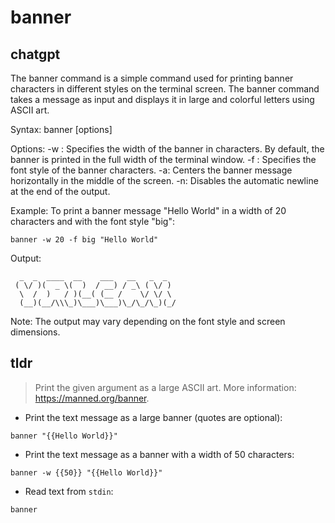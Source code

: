 # banner 
## chatgpt 
The banner command is a simple command used for printing banner characters in different styles on the terminal screen. The banner command takes a message as input and displays it in large and colorful letters using ASCII art.

Syntax:
banner [options] <message>

Options:
-w <width>: Specifies the width of the banner in characters. By default, the banner is printed in the full width of the terminal window.
-f <font>: Specifies the font style of the banner characters.
-a: Centers the banner message horizontally in the middle of the screen.
-n: Disables the automatic newline at the end of the output.

Example:
To print a banner message "Hello World" in a width of 20 characters and with the font style "big":
```
banner -w 20 -f big "Hello World"
```
Output:
```
  _  _  ____  __    ___   __   _  _ 
 ( \/ )(  _ \(  )  / __) / _\ ( \/ )
  \  /  )   / )(__( (__ /    \/ \/ \
  (__)(__/\\\_)\___)\___)\_/\_/\_)(_/
```
Note: The output may vary depending on the font style and screen dimensions. 

## tldr 
 
> Print the given argument as a large ASCII art.
> More information: <https://manned.org/banner>.

- Print the text message as a large banner (quotes are optional):

`banner "{{Hello World}}"`

- Print the text message as a banner with a width of 50 characters:

`banner -w {{50}} "{{Hello World}}"`

- Read text from `stdin`:

`banner`

